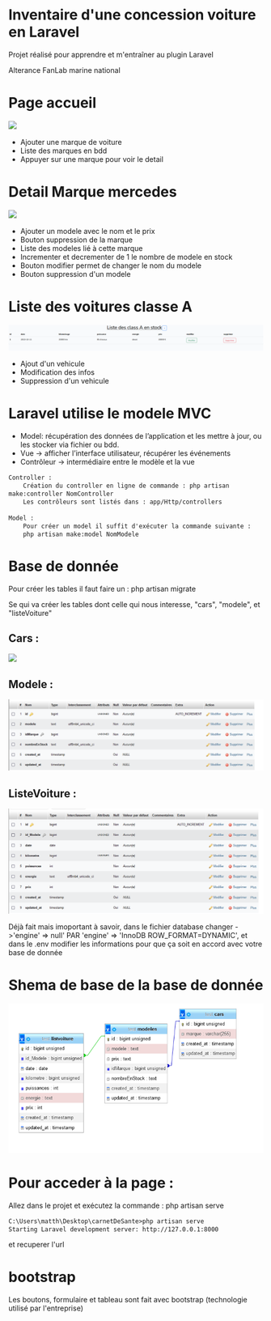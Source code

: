 <h1 style="text-align=center; text-decoration=underline;">Inventaire d'une concession voiture en Laravel</h1>
<p>Projet réalisé pour apprendre et m'entraîner au plugin Laravel</p>
<p>Alterance FanLab marine national</p>

<h1>Page accueil</h1>
<img src="https://raw.githubusercontent.com/m-salaun/concessionHistorique/main/images/accueilConcession.PNG?token=GHSAT0AAAAAACIUJPZCLHPB6WFQ4P3I6L32ZJGLWEA">
<ul>
    <li>Ajouter une marque de voiture</li>
    <li>Liste des marques en bdd</li>
    <li>Appuyer sur une marque pour voir le detail</li>
</ul>

<h1>Detail Marque mercedes</h1>
<img src="https://raw.githubusercontent.com/m-salaun/concessionHistorique/main/images/PageMercedesDetail.PNG?token=GHSAT0AAAAAACIUJPZCDMUWU3WV552WW43WZJGLT7Q">
<ul>
    <li>Ajouter un modele avec le nom et le prix</li>
    <li>Bouton suppression de la marque</li>
    <li>Liste des modeles lié à cette marque</li>
    <li>Incrementer et decrementer de 1 le nombre de modele en stock</li>
    <li>Bouton modifier permet de changer le nom du modele</li>
    <li>Bouton suppression d'un modele</li>
</ul>
<h1>Liste des voitures classe A</h1>
<img src="https://raw.githubusercontent.com/m-salaun/concessionVoitureHistorique/main/images/PageListeMercedes.PNG">
<ul>
    <li>Ajout d'un vehicule</li>
    <li>Modification des infos</li>
    <li>Suppression d'un vehicule</li>
</ul>
<h1>Laravel utilise le modele MVC</h1>
<ul>
    <li>Model: récupération des données de l’application et les mettre à jour, ou les stocker via fichier ou bdd.</li>
    <li>Vue -> afficher l’interface utilisateur, récupérer les événements</li>
    <li>Contrôleur -> intermédiaire entre le modèle et la vue</li>
</ul>
<p>
    
    Controller : 
	    Création du controller en ligne de commande : php artisan make:controller NomController
	    Les contrôleurs sont listés dans : app/Http/controllers

    Model : 
	    Pour créer un model il suffit d'exécuter la commande suivante : 
        php artisan make:model NomModele
</p>

<h1>Base de donnée</h1>
<p>Pour créer les tables il faut faire un : php artisan migrate</p>
<p>Se qui va créer les tables dont celle qui nous interesse, "cars", "modele", et "listeVoiture"</p>
<h2>Cars : </h2>
<img src="https://raw.githubusercontent.com/m-salaun/concessionHistorique/main/images/tableCars.PNG?token=GHSAT0AAAAAACIUJPZCYY2APCD4NAZLKZLMZJGL6HA">
 <h2>Modele : </h2>
 <img src="https://raw.githubusercontent.com/m-salaun/concessionVoitureHistorique/main/images/tableModele.PNG">

 <h2>ListeVoiture : </h2>
 <img src="https://raw.githubusercontent.com/m-salaun/concessionVoitureHistorique/main/images/tableListVoiture.PNG">
<p>Déjà fait mais imoportant à savoir, dans le fichier database changer ->'engine' => null'  PAR  'engine' => 'InnoDB ROW_FORMAT=DYNAMIC',
et dans le .env modifier les informations pour que ça soit en accord avec votre base de donnée
</p>
<h1>Shema de base de la base de donnée</h1>
<img src="https://raw.githubusercontent.com/m-salaun/concessionVoitureHistorique/main/images/relationTable.PNG">
 
<h1>Pour acceder à la page :</h1>
<p>Allez dans le projet et exécutez la commande : php artisan serve 

    C:\Users\matth\Desktop\carnetDeSante>php artisan serve
    Starting Laravel development server: http://127.0.0.1:8000
</p>
<p>et recuperer l'url</p>

<h1>bootstrap</h1>
<p>Les boutons, formulaire et tableau sont fait avec bootstrap (technologie utilisé par l'entreprise)</p>
